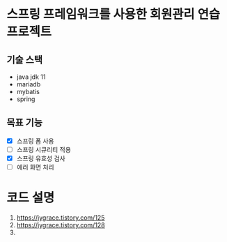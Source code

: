 # 스프링 프레임워크를 사용한 회원관리 연습 프로젝트

## 기술 스택
- java jdk 11
- mariadb
- mybatis
- spring

## 목표 기능
- [x]  스프링 폼 사용
- [ ]  스프링 시큐리티 적용
- [x]  스프링 유효성 검사
- [ ]  에러 화면 처리

# 코드 설명 
1. https://jygrace.tistory.com/125
2. https://jygrace.tistory.com/128
3. 
